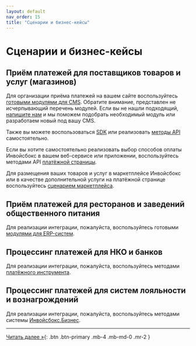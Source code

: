 ```yaml
---
layout: default
nav_order: 15
title: "Сценарии и бизнес-кейсы"
---
```


# Сценарии и бизнес-кейсы

## Приём платежей для поставщиков товаров и услуг (магазинов)

Для организации приёма платежей на вашем сайте воспользуйтесь [готовыми модулями для CMS](/docs/merchant/cms).
Обратите внимание, представлен не исчерпывающий перечень модулей. Если вы не нашли подходящий, [напишите нам](https://www.invoicebox.ru/ru/contacts/feedback.html) и
мы поможем подобрать необходимый модуль или разработаем новый под вашу CMS.

Также вы можете воспользоваться [SDK](/docs/merchant/sdk) или реализовать [методы API](/docs/merchant) самостоятельно.

Если вы хотите самостоятельно реализовать выбор способов оплаты Инвойсбокс в вашем веб-сервисе или приложении, воспользуйтесь методами API [платёжной страницы](/docs/merchant/guarantee).

Для размещения ваших товаров и услуг в маркетплейсе Инвойсбокс или в качестве дополнительной услуги на платёжной странице воспользуйтесь [сценарием маркетплейса](/docs/marketplace).

## Приём платежей для ресторанов и заведений общественного питания

Для реализации интеграции, пожалуйста, воспользуйтесь готовыми [модулями для ERP-систем](/docs/merchant/erp).

## Процессинг платежей для НКО и банков

Для реализации интеграции, пожалуйста, воспользуйтесь методами [платёжного инструмента](/docs/payment).

## Процессинг платежей для систем лояльности и вознагрождений

Для реализации интеграции, пожалуйста, воспользуйтесь методами системы [Инвойсбокс.Бизнес](/docs/business).


---

[Читать далее &raquo;](/docs/definition/){: .btn .btn-primary .mb-4 .mb-md-0 .mr-2 }

